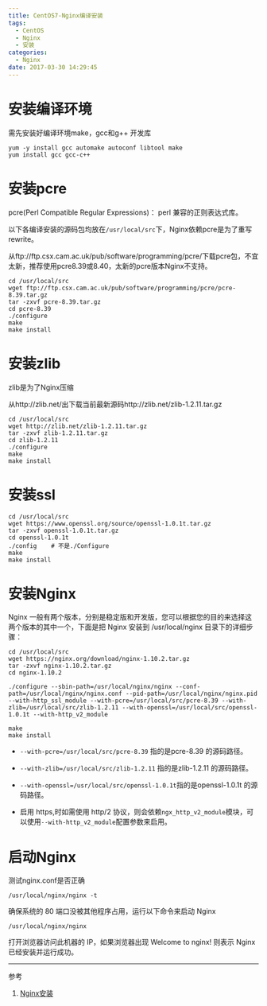 ```yaml
---
title: CentOS7-Nginx编译安装
tags:
  - CentOS
  - Nginx
  - 安装
categories:
  - Nginx
date: 2017-03-30 14:29:45
---
```


# 安装编译环境

需先安装好编译环境make，gcc和g++ 开发库

```shell
yum -y install gcc automake autoconf libtool make
yum install gcc gcc-c++
```

# 安装pcre

pcre(Perl Compatible Regular Expressions)： perl 兼容的正则表达式库。

以下各编译安装的源码包均放在`/usr/local/src`下，Nginx依赖pcre是为了重写rewrite。

从ftp://ftp.csx.cam.ac.uk/pub/software/programming/pcre/下载pcre包，不宜太新，推荐使用pcre8.39或8.40，太新的pcre版本Nginx不支持。

```shell
cd /usr/local/src
wget ftp://ftp.csx.cam.ac.uk/pub/software/programming/pcre/pcre-8.39.tar.gz
tar -zxvf pcre-8.39.tar.gz
cd pcre-8.39
./configure
make
make install
```

<!--more-->

# 安装zlib

zlib是为了Nginx压缩

从http://zlib.net/出下载当前最新源码http://zlib.net/zlib-1.2.11.tar.gz

```shell
cd /usr/local/src
wget http://zlib.net/zlib-1.2.11.tar.gz
tar -zxvf zlib-1.2.11.tar.gz
cd zlib-1.2.11
./configure
make
make install
```

# 安装ssl

```shell
cd /usr/local/src
wget https://www.openssl.org/source/openssl-1.0.1t.tar.gz
tar -zxvf openssl-1.0.1t.tar.gz
cd openssl-1.0.1t
./config 	# 不是./Configure
make
make install
```

# 安装Nginx

Nginx 一般有两个版本，分别是稳定版和开发版，您可以根据您的目的来选择这两个版本的其中一个，下面是把 Nginx 安装到 /usr/local/nginx 目录下的详细步骤：

```shell
cd /usr/local/src
wget https://nginx.org/download/nginx-1.10.2.tar.gz
tar -zxvf nginx-1.10.2.tar.gz
cd nginx-1.10.2

./configure --sbin-path=/usr/local/nginx/nginx --conf-path=/usr/local/nginx/nginx.conf --pid-path=/usr/local/nginx/nginx.pid --with-http_ssl_module --with-pcre=/usr/local/src/pcre-8.39 --with-zlib=/usr/local/src/zlib-1.2.11 --with-openssl=/usr/local/src/openssl-1.0.1t --with-http_v2_module

make
make install
```

- `--with-pcre=/usr/local/src/pcre-8.39` 指的是pcre-8.39 的源码路径。


- `--with-zlib=/usr/local/src/zlib-1.2.11` 指的是zlib-1.2.11 的源码路径。
- `--with-openssl=/usr/local/src/openssl-1.0.1t`指的是openssl-1.0.1t 的源码路径。


- 启用 https,时如需使用 http/2 协议，则会依赖`ngx_http_v2_module`模块，可以使用`--with-http_v2_module`配置参数来启用。

# 启动Nginx

测试nginx.conf是否正确

```shell
/usr/local/nginx/nginx -t
```

确保系统的 80 端口没被其他程序占用，运行以下命令来启动 Nginx

```shell
/usr/local/nginx/nginx 
```

打开浏览器访问此机器的 IP，如果浏览器出现 Welcome to nginx! 则表示 Nginx 已经安装并运行成功。



---

参考

1. [Nginx安装](http://www.nginx.cn/install)